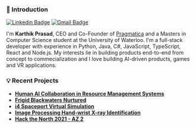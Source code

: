 ### 👋 Introduction

[![Linkedin Badge](https://img.shields.io/badge/-Linkedin-blue?style=flat-square&logo=Linkedin&logoColor=white&link=https://www.linkedin.com/in/karthik-prasad/)](https://www.linkedin.com/in/karthik-prasad/)
[![Gmail Badge](https://img.shields.io/badge/-Gmail-c14438?style=flat-square&logo=Gmail&logoColor=white&link=mailto:karthikprasad62@gmail.com)](mailto:karthikprasad62@gmail.com)

I'm **Karthik Prasad**, CEO and Co-Founder of [Pragmatica](https://pragmatica.ca/) and a Masters in Computer Science student at the University of Waterloo. I'm a full-stack developer with experience in Python, Java, C#, JavaScript, TypeScript, React and Node.js. My interests lie in building products end-to-end from concept to commecialization and I love building AI-driven products, games and VR applications.

### 💡 Recent Projects
- [**Human AI Collaboration in Resource Management Systems**](https://github.com/Karthik002/GovSim-Human-AI-Collab/)
- [**Frigid Blackwaters Nurtured**](https://github.com/Frigid-Team/frigid-blackwaters-nurtured-code)
- [**i4 Spaceport Virtual Simulation**](https://github.com/Karthik002/i4-spaceport)
- [**Image Processing Hand-wrist X-ray Identification**](https://github.com/Karthik002/MATLABProject)
- [**Hack the North 2021 - AZ 2**](https://github.com/JingHaoYao/Hack_The_North_2021)

